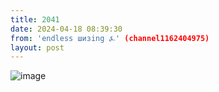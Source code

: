 ```yaml
---
title: 2041
date: 2024-04-18 08:39:30
from: 'endless шизing ⍼' (channel1162404975)
layout: post
---
```


![image](photos/photo_321@18-04-2024_08-39-30.jpg)



